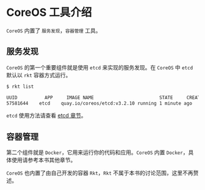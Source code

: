 # CoreOS 工具介绍

`CoreOS` 内置了 `服务发现`，`容器管理` 工具。

## 服务发现

`CoreOS` 的第一个重要组件就是使用 `etcd` 来实现的服务发现。在 `CoreOS` 中 `etcd` 默认以 `rkt` 容器方式运行。

```bash
$ rkt list

UUID		  APP	  IMAGE NAME			            STATE	  CREATED		    STARTED		   NETWORKS
57581644	etcd	quay.io/coreos/etcd:v3.2.10	running	1 minute ago	1 minute ago
```

`etcd` 使用方法请查看 [etcd 章节](../etcd/)。

## 容器管理

第二个组件就是 `Docker`，它用来运行你的代码和应用。`CoreOS` 内置 `Docker`，具体使用请参考本书其他章节。

`CoreOS` 也内置了由自己开发的容器 `Rkt`，`Rkt` 不属于本书的讨论范围，这里不再赘述。
